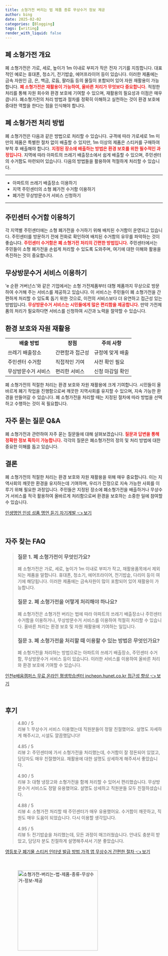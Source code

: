 ```yaml
---
title: 소형가전 버리는 법 제품 종류 무상수거 정보 제공
author: bing
date: 2025-02-02
categories: [Blogging]
tags: [writing]
render_with_liquid: false
---
```



<h2 id='폐 소형가전 개요'>폐 소형가전 개요</h2>

<p>폐 소형가전은 가로, 세로, 높이가 1m 이내로 부피가 작은 전자 기기를 지칭합니다. 대표적인 예로는 휴대폰, 청소기, 전기밥솥, 에어프라이어 등이 있습니다. 이러한 제품에는 금속 자원인 금, 은, 백금, 로듐, 팔라듐 등의 물질이 포함되어 있어 자원 재활용이 가능합니다. <b><span style="color: #ee2323;">폐 소형가전은 재활용이 가능하여, 올바른 처리가 무엇보다 중요합니다.</span></b> 적정한 처리를 통해 자원 회수와 환경 보호에 기여할 수 있으며, 재활용의 필요성과 이점은 매우 큽니다. 폐소형가전의 처리 방법과 절차를 정확히 이해하고 실천하는 것이 환경 보호에 중대한 역할을 한다는 점을 인식해야 합니다.</p>

<h2 id='폐 소형가전 처리 방법'>폐 소형가전 처리 방법</h2>

<p>폐 소형가전은 다음과 같은 방법으로 처리할 수 있습니다. 규격에 따라 가로세로 1m 미만의 제품은 특별한 절차 없이 배출할 수 있지만, 1m 이상의 제품은 스티커를 구매하여 부착 후 배출해야 합니다. <b><span style="color: #ee2323;">지정된 장소에 배출하는 방법은 환경 보호를 위한 필수적인 과정입니다.</span></b> 지역에 따라 아파트의 쓰레기 배출장소에서 쉽게 배출할 수 있으며, 주민센터의 수거함도 마련되어 있습니다. 다음의 방법들을 활용하여 적절하게 처리할 수 있습니다.</p>

<hr />

<ul>
    <li>아파트의 쓰레기 배출장소 이용하기</li>
    <li>지역 주민센터의 소형 폐가전 수거함 이용하기</li>
    <li>폐가전 무상방문수거 서비스 신청하기 </li>
</ul>

<hr />

<h2 id='주민센터 수거함 이용하기'>주민센터 수거함 이용하기</h2>

<p>각 지역별 주민센터에는 소형 폐가전을 수거하기 위해 배치된 수거함이 운영되고 있습니다. 주민센터를 방문하기 전에 전화로 확인하여 배치된 수거함의 유무를 파악하는 것이 좋습니다. <b><span style="color: #ee2323;">주민센터 수거함은 폐 소형가전 처리의 간편한 방법입니다.</span></b> 주민센터에서는 주민들이 소형 폐가전을 손쉽게 처리할 수 있도록 도와주며, 여기에 대한 이해와 활용을 촉진하는 것이 중요합니다.</p>

<h2 id='무상방문수거 서비스 이용하기'>무상방문수거 서비스 이용하기</h2>

<p>'e 순환 거버넌스'와 같은 기업에서는 소형 가전제품부터 대형 제품까지 무상으로 방문하여 수거해 주는 서비스를 제공하고 있습니다. 이 서비스는 주민들이 폐 소형가전을 간편하게 처리할 수 있도록 돕기 위한 것으로, 이전의 서비스보다 더 유연하고 접근성 있는 방법입니다. <b><span style="color: #ee2323;">무상방문수거 서비스는 시민들에게 많은 편리함을 제공합니다.</span></b> 만약 가전제품의 처리가 필요하다면 서비스를 신청하여 시간과 노력을 절약할 수 있습니다.</p>

<h2 id='환경 보호와 자원 재활용'>환경 보호와 자원 재활용</h2>

<table>
    <tr>
        <td style="text-align: center; height: 17px;"><b>배출 방법</b></td>
        <td style="text-align: center; height: 17px;"><b>장점</b></td>
        <td style="text-align: center; height: 17px;"><b>주의 사항</b></td>
    </tr>
    <tr>
        <td>쓰레기 배출장소</td>
        <td>간편함과 접근성</td>
        <td>규정에 맞게 배출</td>
    </tr>
    <tr>
        <td>주민센터 수거함</td>
        <td>직접적인 기여</td>
        <td>사전 확인 필요</td>
    </tr>
    <tr>
        <td>무상방문수거 서비스</td>
        <td>편리한 서비스</td>
        <td>신청 마감일 확인</td>
    </tr>
</table>

<p>폐 소형가전의 적절한 처리는 환경 보호와 자원 재활용에 크게 기여합니다. 시민들이 올바르게 폐기 작업을 진행함으로써 깨끗한 지역사회를 유지할 수 있으며, 지속 가능한 환경을 만들어갈 수 있습니다. 폐 소형가전을 처리할 때는 지정된 절차에 따라 방법을 선택하고 수행하는 것이 꼭 필요합니다.</p>

<h2 id='자주 묻는 질문 Q&A'>자주 묻는 질문 Q&A</h2>

<p>폐 소형가전과 관련하여 자주 묻는 질문들에 대해 살펴보겠습니다. <b><span style="color: #ee2323;">질문과 답변을 통해 정확한 정보 획득이 가능합니다.</span></b> 각각의 질문은 폐소형가전의 정의 및 처리 방법에 대한 중요한 이해를 돕고 있습니다.</p>

<h2 id='결론'>결론</h2>

<p>폐 소형가전의 적절한 처리는 환경 보호와 자원 재활용을 위해 매우 중요합니다. 이는 지역사회의 깨끗한 환경을 유지하는데 기여하며, 우리가 진정으로 지속 가능한 사회를 이루기 위해 필요한 과정입니다. 주민들은 지정된 장소에 폐소형가전을 배출하거나 무상수거 서비스를 적극 활용하여 올바르게 처리함으로써 환경을 보호하는 소중한 일에 참여할 수 있습니다.</p>


<p><a class="click-button" title="인생명언 인성 성품 명언 듣기 자기계발" href="https://24nara.github.io/posts/%EC%9D%B8%EC%83%9D%EB%AA%85%EC%96%B8-%EC%9D%B8%EC%84%B1-%EC%84%B1%ED%92%88-%EB%AA%85%EC%96%B8-%EB%93%A3%EA%B8%B0-%EC%9E%90%EA%B8%B0%EA%B3%84%EB%B0%9C/" rel="dofollow">인생명언 인성 성품 명언 듣기 자기계발 👈 보기</a></p><br>
<h2 id='자주_찾는_FAQ'>자주 찾는 FAQ</h2>
<div itemscope="" itemtype="https://schema.org/FAQPage"> 
<blockquote> 
<div itemscope="" itemprop="mainEntity" itemtype="https://schema.org/Question"> 
<h3 itemprop="name">질문 1. 폐 소형가전이 무엇인가요?</h3> 
<div itemscope="" itemprop="acceptedAnswer" itemtype="https://schema.org/Answer"> 
<span itemprop="text"> <p>폐 소형가전은 가로, 세로, 높이가 1m 이내로 부피가 작고, 재활용품목에서 제외되는 제품을 말합니다. 휴대폰, 청소기, 에어프라이어, 전기밥솥, 다리미 등이 여기에 해당됩니다. 이러한 제품에는 금속자원이 많이 포함되어 있어 재활용이 가능합니다.</p> </span> 
</div> 
</div> 

<div itemscope="" itemprop="mainEntity" itemtype="https://schema.org/Question"> 
<h3 itemprop="name">질문 2. 폐 소형가전을 어떻게 처리해야 하나요?</h3> 
<div itemscope="" itemprop="acceptedAnswer" itemtype="https://schema.org/Answer"> 
<span itemprop="text"> <p>폐 소형가전은 소형가전 버리는 법에 따라 아파트의 쓰레기 배출장소나 주민센터 수거함을 이용하거나, 무상방문수거 서비스를 이용하여 적절히 처리할 수 있습니다. 올바른 처리는 환경 보호 및 자원 재활용에 기여하는 일입니다.</p> </span> 
</div> 
</div> 

<div itemscope="" itemprop="mainEntity" itemtype="https://schema.org/Question"> 
<h3 itemprop="name">질문 3. 폐 소형가전을 처리할 때 이용할 수 있는 방법은 무엇인가요?</h3> 
<div itemscope="" itemprop="acceptedAnswer" itemtype="https://schema.org/Answer"> 
<span itemprop="text"> <p>폐 소형가전을 처리하는 방법으로는 아파트의 쓰레기 배출장소, 주민센터 수거함, 무상방문수거 서비스 등이 있습니다. 이러한 서비스를 이용하여 올바른 처리와 환경 보호에 기여할 수 있습니다.</p> </span> 
</div> 
</div> 
</blockquote> 
</div>
<p><a class="click-button" title="인천e배움캠퍼스 무료 온라인 평생학습센터 incheon.hunet.co.kr 접근성 향상" href="https://24nara.github.io/posts/%EC%9D%B8%EC%B2%9Ce%EB%B0%B0%EC%9B%80%EC%BA%A0%ED%8D%BC%EC%8A%A4-%EB%AC%B4%EB%A3%8C-%EC%98%A8%EB%9D%BC%EC%9D%B8-%ED%8F%89%EC%83%9D%ED%95%99%EC%8A%B5%EC%84%BC%ED%84%B0-incheon.hunet.co.kr-%EC%A0%91%EA%B7%BC%EC%84%B1-%ED%96%A5%EC%83%81/" rel="dofollow">인천e배움캠퍼스 무료 온라인 평생학습센터 incheon.hunet.co.kr 접근성 향상 👈 보기</a></p><br>
<h2 id='후기'>후기</h2>
<div itemscope itemtype="https://schema.org/Product">
  <blockquote>
  <div itemprop="review" itemscope itemtype="https://schema.org/Review">
      <div itemprop="reviewRating" itemscope itemtype="https://schema.org/Rating"> <span itemprop="ratingValue">4.80</span> / <span itemprop="bestRating">5</span> </div>
      <span itemprop="reviewBody">리뷰 1: 무상수거 서비스 이용했는데 직원분들이 정말 친절했어요. 설명도 자세하게 해주시고, 시설도 깔끔했답니다!</span>
  </div>
  <br>
  <div itemprop="review" itemscope itemtype="https://schema.org/Review">
      <div itemprop="reviewRating" itemscope itemtype="https://schema.org/Rating"> <span itemprop="ratingValue">4.85</span> / <span itemprop="bestRating">5</span> </div>
      <span itemprop="reviewBody">리뷰 2: 주민센터에 가서 소형가전을 처리했는데, 수거함이 잘 정돈되어 있었고, 담당자도 매우 친절했어요. 재활용에 대한 설명도 상세하게 해주셔서 좋았습니다.</span>
  </div>
  <br>
  <div itemprop="review" itemscope itemtype="https://schema.org/Review">
      <div itemprop="reviewRating" itemscope itemtype="https://schema.org/Rating"> <span itemprop="ratingValue">4.90</span> / <span itemprop="bestRating">5</span> </div>
      <span itemprop="reviewBody">리뷰 3: 대형 냉장고와 소형가전을 함께 처리할 수 있어서 편리했습니다. 무상방문수거 서비스도 정말 유용했어요. 설명도 상세하고 직원분들 모두 친절하셨습니다.</span>
  </div>
  <br>
  <div itemprop="review" itemscope itemtype="https://schema.org/Review">
      <div itemprop="reviewRating" itemscope itemtype="https://schema.org/Rating"> <span itemprop="ratingValue">4.88</span> / <span itemprop="bestRating">5</span> </div>
      <span itemprop="reviewBody">리뷰 4: 소형가전 처리할 때 주민센터가 매우 유용했어요. 수거함이 깨끗하고, 직원도 매우 도움이 되었습니다. 다시 이용할 생각입니다.</span>
  </div>
  <br>
  <div itemprop="review" itemscope itemtype="https://schema.org/Review">
      <div itemprop="reviewRating" itemscope itemtype="https://schema.org/Rating"> <span itemprop="ratingValue">4.95</span> / <span itemprop="bestRating">5</span> </div>
      <span itemprop="reviewBody">리뷰 5: 전기밥솥을 처리했는데, 모든 과정이 매끄러웠습니다. 안내도 충분히 받았고, 담당자 분도 친절하게 설명해주셔서 기분 좋았습니다.</span>
  </div>
  </blockquote>
</div>
<p><a class="click-button" title="영등포구 폐기물 스티커 인터넷 발급 방법 가격 앱 무상수거 간편한 절차" href="https://24nara.github.io/posts/%EC%98%81%EB%93%B1%ED%8F%AC%EA%B5%AC-%ED%8F%90%EA%B8%B0%EB%AC%BC-%EC%8A%A4%ED%8B%B0%EC%BB%A4-%EC%9D%B8%ED%84%B0%EB%84%B7-%EB%B0%9C%EA%B8%89-%EB%B0%A9%EB%B2%95-%EA%B0%80%EA%B2%A9-%EC%95%B1-%EB%AC%B4%EC%83%81%EC%88%98%EA%B1%B0-%EA%B0%84%ED%8E%B8%ED%95%9C-%EC%A0%88%EC%B0%A8/" rel="dofollow">영등포구 폐기물 스티커 인터넷 발급 방법 가격 앱 무상수거 간편한 절차 👈 보기</a></p><br>
<figure class="image"><img src="https://24nara.github.io/assets/img/thumbnail/소형가전-버리는-법-제품-종류-무상수거-정보-제공.webp" alt="소형가전-버리는-법-제품-종류-무상수거-정보-제공" width="256" height="256"></figure>